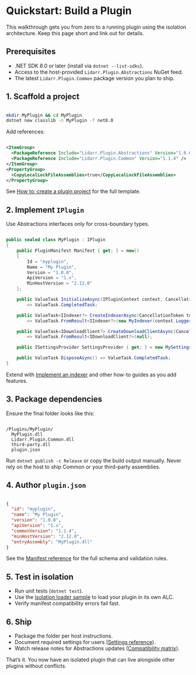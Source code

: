 # Quickstart: Build a Plugin

This walkthrough gets you from zero to a running plugin using the isolation architecture. Keep this page short and link out for details.

## Prerequisites

- .NET SDK 8.0 or later (install via `dotnet --list-sdks`).
- Access to the host-provided `Lidarr.Plugin.Abstractions` NuGet feed.
- The latest `Lidarr.Plugin.Common` package version you plan to ship.

## 1. Scaffold a project

```bash

mkdir MyPlugin && cd MyPlugin
dotnet new classlib -n MyPlugin -f net8.0

```

Add references:

```xml

<ItemGroup>
  <PackageReference Include="Lidarr.Plugin.Abstractions" Version="1.0.0" PrivateAssets="all" ExcludeAssets="runtime;native;contentfiles" />
  <PackageReference Include="Lidarr.Plugin.Common" Version="1.1.4" />
</ItemGroup>
<PropertyGroup>
  <CopyLocalLockFileAssemblies>true</CopyLocalLockFileAssemblies>
</PropertyGroup>

```

See [How to: create a plugin project](../how-to/CREATE_PLUGIN.md) for the full template.

## 2. Implement `IPlugin`
Use Abstractions interfaces only for cross-boundary types.

```csharp

public sealed class MyPlugin : IPlugin
{
    public PluginManifest Manifest { get; } = new()
    {
        Id = "myplugin",
        Name = "My Plugin",
        Version = "1.0.0",
        ApiVersion = "1.x",
        MinHostVersion = "2.12.0"
    };

    public ValueTask InitializeAsync(IPluginContext context, CancellationToken token = default)
        => ValueTask.CompletedTask;

    public ValueTask<IIndexer?> CreateIndexerAsync(CancellationToken token = default)
        => ValueTask.FromResult<IIndexer?>(new MyIndexer(context.LoggerFactory.CreateLogger<MyIndexer>()));

    public ValueTask<IDownloadClient?> CreateDownloadClientAsync(CancellationToken token = default)
        => ValueTask.FromResult<IDownloadClient?>(null);

    public ISettingsProvider SettingsProvider { get; } = new MySettingsProvider();

    public ValueTask DisposeAsync() => ValueTask.CompletedTask;
}

```

Extend with [Implement an indexer](../how-to/IMPLEMENT_INDEXER.md) and other how-to guides as you add features.

## 3. Package dependencies
Ensure the final folder looks like this:

```

/Plugins/MyPlugin/
  MyPlugin.dll
  Lidarr.Plugin.Common.dll
  third-party.dll
  plugin.json

```

Run `dotnet publish -c Release` or copy the build output manually. Never rely on the host to ship Common or your third-party assemblies.

## 4. Author `plugin.json`

```json

{
  "id": "myplugin",
  "name": "My Plugin",
  "version": "1.0.0",
  "apiVersion": "1.x",
  "commonVersion": "1.1.4",
  "minHostVersion": "2.12.0",
  "entryAssembly": "MyPlugin.dll"
}

```

See the [Manifest reference](../reference/MANIFEST.md) for the full schema and validation rules.

## 5. Test in isolation

- Run unit tests (`dotnet test`).
- Use the [isolation loader sample](../examples/ISOLATION_HOST_SAMPLE.md) to load your plugin in its own ALC.
- Verify manifest compatibility errors fail fast.

## 6. Ship

- Package the folder per host instructions.
- Document required settings for users ([Settings reference](../reference/SETTINGS.md)).
- Watch release notes for Abstractions updates ([Compatibility matrix](../concepts/COMPATIBILITY.md)).

That’s it. You now have an isolated plugin that can live alongside other plugins without conflicts.

